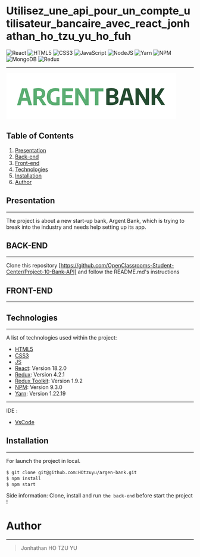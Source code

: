 # Utilisez_une_api_pour_un_compte_utilisateur_bancaire_avec_react_jonhathan_ho_tzu_yu_ho_fuh

![React](https://img.shields.io/badge/react-%2320232a.svg?style=for-the-badge&logo=react&logoColor=%2361DAFB)
![HTML5](https://img.shields.io/badge/html5-%23E34F26.svg?style=for-the-badge&logo=html5&logoColor=white)
![CSS3](https://img.shields.io/badge/css3-%231572B6.svg?style=for-the-badge&logo=css3&logoColor=white)
![JavaScript](https://img.shields.io/badge/javascript-%23323330.svg?style=for-the-badge&logo=javascript&logoColor=%23F7DF1E)
![NodeJS](https://img.shields.io/badge/node.js-6DA55F?style=for-the-badge&logo=node.js&logoColor=white)
![Yarn](https://img.shields.io/badge/yarn-%232C8EBB.svg?style=for-the-badge&logo=yarn&logoColor=white)
![NPM](https://img.shields.io/badge/NPM-%23000000.svg?style=for-the-badge&logo=npm&logoColor=white)
![MongoDB](https://img.shields.io/badge/MongoDB-%234ea94b.svg?style=for-the-badge&logo=mongodb&logoColor=white)
![Redux](https://img.shields.io/badge/redux-%23593d88.svg?style=for-the-badge&logo=redux&logoColor=white)

---

![logo](src/assets/argentBankLogo.png)

## Table of Contents

1. [Presentation](#presentation)
2. [Back-end](#backEnd)
3. [Front-end](#frontEnd)
4. [Technologies](#technologies)
5. [Installation](#installation)
6. [Author](#author)

## Presentation

---

The project is about a new start-up bank, Argent Bank, which is trying to break into the industry and needs help setting up its app.

## BACK-END

---

Clone this repository
[https://github.com/OpenClassrooms-Student-Center/Project-10-Bank-API]
and follow the README.md's instructions

## FRONT-END

---

## Technologies

---

A list of technologies used within the project:

- [HTML5](https://developer.mozilla.org/fr/docs/Glossary/HTML5)
- [CSS3](https://developer.mozilla.org/fr/docs/Web/CSS)
- [JS](https://developer.mozilla.org/fr/docs/Web/JavaScript)
- [React](https://fr.reactjs.org/): Version 18.2.0
- [Redux](https://redux.js.org/): Version 4.2.1
- [Redux Toolkit](https://redux.js.org/): Version 1.9.2
- [NPM](https://www.npmjs.com/): Version 9.3.0
- [Yarn](https://yarnpkg.com/): Version 1.22.19

---

IDE :

- [VsCode](https://code.visualstudio.com/download)

## Installation

---

For launch the project in local.

>

```
$ git clone git@github.com:HOtzuyu/argen-bank.git
$ npm install
$ npm start
```

Side information: Clone, install and run `the back-end` before start the project !

# Author

---

> Jonhathan HO TZU YU
